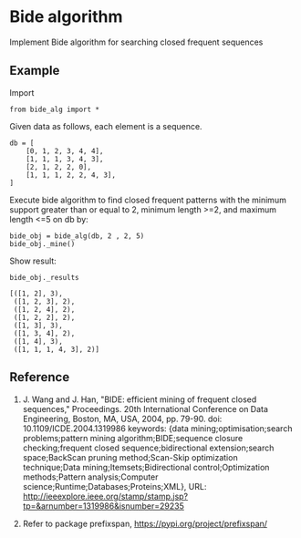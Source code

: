 <h1>Bide algorithm</h1>
Implement Bide algorithm for searching closed frequent sequences


Example
---------------------------
Import
```
from bide_alg import *
```
Given data as follows, each element is a sequence. 
```
db = [
    [0, 1, 2, 3, 4, 4],
    [1, 1, 1, 3, 4, 3],
    [2, 1, 2, 2, 0],
    [1, 1, 1, 2, 2, 4, 3],
]
```
Execute bide algorithm to find closed frequent patterns with the minimum support greater than or equal to 2, minimum length >=2, and maximum length <=5 on db by:
```
bide_obj = bide_alg(db, 2 , 2, 5)
bide_obj._mine()
```
Show result:
```
bide_obj._results
```
```
[([1, 2], 3),
 ([1, 2, 3], 2),
 ([1, 2, 4], 2),
 ([1, 2, 2], 2),
 ([1, 3], 3),
 ([1, 3, 4], 2),
 ([1, 4], 3),
 ([1, 1, 1, 4, 3], 2)]
```


Reference
---------------------------
1. J. Wang and J. Han, "BIDE: efficient mining of frequent closed sequences," Proceedings. 20th International Conference on Data Engineering, Boston, MA, USA, 2004, pp. 79-90.
doi: 10.1109/ICDE.2004.1319986
keywords: {data mining;optimisation;search problems;pattern mining algorithm;BIDE;sequence closure checking;frequent closed sequence;bidirectional extension;search space;BackScan pruning method;Scan-Skip optimization technique;Data mining;Itemsets;Bidirectional control;Optimization methods;Pattern analysis;Computer science;Runtime;Databases;Proteins;XML},
URL: http://ieeexplore.ieee.org/stamp/stamp.jsp?tp=&arnumber=1319986&isnumber=29235

2. Refer to package prefixspan, https://pypi.org/project/prefixspan/
